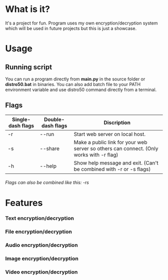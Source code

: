# What is it?
It's a project for fun. Program uses my own encryption/decryption system which will be used in future projects but this is just a showcase.

# Usage
## Running script
You can run a program directly from **main.py** in the source folder or **distro50.bat** in binaries.
You can also add batch file to your PATH environment variable and use distro50 command directly from a terminal.
## Flags
|Single-dash flags |Double-dash flags|Discription|
|------------------|----|-----------|
| -r   |--run|Start web server on local host.|
| -s   |--share|Make a public link for your web server so others can connect. (Only works with -r flag)|TEET|
| -h   |--help|Show help message and exit. (Can't be combined with -r or -s flags)|
###### Flags can also be combined like this: *-rs*
# Features
### Text encryption/decryption
### File encryption/decryption
### Audio encryption/decryption
### Image encryption/decryption
### Video encryption/decryption